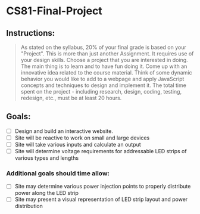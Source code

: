 # CS81-Final-Project

## Instructions:
> As stated on the syllabus, 20% of your final grade is based on your "Project". This is more than just another Assignment. It requires use of your design skills. Choose a project that you are interested in doing. The main thing is to learn and to have fun doing it. Come up with an innovative idea related to the course material. Think of some dynamic behavior you would like to add to a webpage and apply JavaScript concepts and techniques to design and implement it. The total time spent on the project - including research, design, coding, testing, redesign, etc., must be at least 20 hours.

## Goals:
- [ ] Design and build an interactive website.
- [ ] Site will be reactive to work on small and large devices
- [ ] Site will take various inputs and calculate an output
- [ ] Site will determine voltage requirements for addressable LED strips of various types and lengths

### Additional goals should time allow:
- [ ] Site may determine various power injection points to properly distribute power along the LED strip
- [ ] Site may present a visual representation of LED strip layout and power distribution
